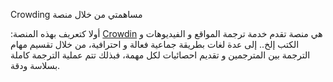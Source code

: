 
  Crowding مساهمتي من خلال منصة 


:أولا كتعريف بهذه المنصة
[Crowdin](www.crowdin.com)
   هي منصة تقدم خدمة ترجمة المواقع و الفيديوهات و الكتب إلخ.. إلى عدة لغات بطريقة جماعية فعالة و احترافية، من خلال تقسيم مهام الترجمة بين المترجمين و تقديم احصائيات لكل مهمة، فبذلك تتم عملية الترجمة كاملة بسلاسة ودقة.   
   